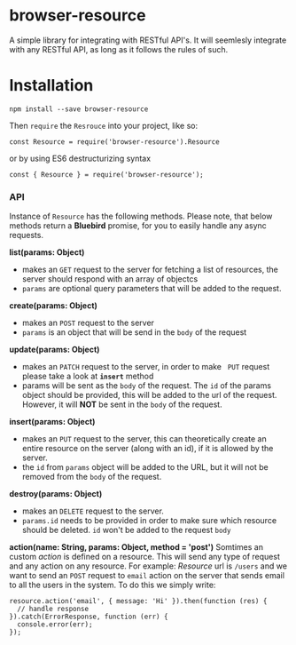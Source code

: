 # browser-resource
A simple library for integrating with RESTful API's. It will seemlesly integrate with any RESTful API, as long as it follows the rules of such.

# Installation

```
npm install --save browser-resource
```
Then `require` the `Resrouce` into your project, like so:

```
const Resource = require('browser-resource').Resource
```
or by using ES6 destructurizing syntax

```
const { Resource } = require('browser-resource');
```

### API
Instance of `Resource` has the following methods.
Please note, that below methods return a **Bluebird** promise, for you to easily handle any async requests.

**list(params: Object)**
* makes an `GET` request to the server for fetching a list of resources, the server should respond with an array of objectcs
* `params` are optional query parameters that will be added to the request.

**create(params: Object)**
* makes an `POST` request to the server
* `params` is an object that will be send in the `body` of the request

**update(params: Object)**
* makes an `PATCH` request to the server, in order to make ` PUT` request please take a look at **`insert`** method
* params will be sent as the `body` of the request. The `id` of the params object should be provided, this will be added to the url of the request. However, it will **NOT** be sent in the `body` of the request.

**insert(params: Object)**
* makes an `PUT` request to the server, this can theoretically create an entire resource on the server (along with an id), if it is allowed by the server.
* the `id` from `params` object will be added to the URL, but it will not be removed from the `body` of the request.

**destroy(params: Object)**
* makes an `DELETE` request to the server. 
* `params.id` needs to be provided in order to make sure which resource should be deleted. `id` won't be added to the request `body`

**action(name: String, params: Object, method = 'post')**
Somtimes an custom *action* is defined on a resource. This will send any type of request and any action on any resource.
For example:
*Resource* url is `/users` and we want to send an `POST` request to `email` action on the server that sends email to all the users in the system. To do this we simply write:

```
resource.action('email', { message: 'Hi' }).then(function (res) {
  // handle response
}).catch(ErrorResponse, function (err) {
  console.error(err);
});
```

